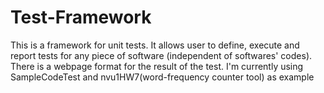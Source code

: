 # Test-Framework
This is a framework for unit tests. It allows user to define, execute and report tests for any piece of software (independent of softwares' codes). 
There is a webpage format for the result of the test. I'm currently using SampleCodeTest and nvu1HW7(word-frequency counter tool) as example
